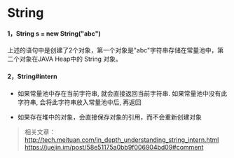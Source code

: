 # String

#### 1，String s = new String("abc")
上述的语句中是创建了2个对象，第一个对象是"abc"字符串存储在常量池中，第二个对象在JAVA Heap中的 String 对象。
#### 2，String#intern
* 如果常量池中存在当前字符串, 就会直接返回当前字符串. 如果常量池中没有此字符串, 会将此字符串放入常量池中后, 再返回

* 如果存在堆中的对象，会直接保存对象的引用，而不会重新创建对象

  

> 相关文章：
> http://tech.meituan.com/in_depth_understanding_string_intern.html
> https://juejin.im/post/58e51175a0bb9f006904bd09#comment